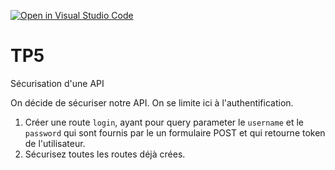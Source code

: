 [![Open in Visual Studio Code](https://classroom.github.com/assets/open-in-vscode-c66648af7eb3fe8bc4f294546bfd86ef473780cde1dea487d3c4ff354943c9ae.svg)](https://classroom.github.com/online_ide?assignment_repo_id=7991680&assignment_repo_type=AssignmentRepo)
# TP5
Sécurisation d'une API


On décide de sécuriser notre API. On se limite ici à l'authentification.

1. Créer une route `login`, ayant pour query parameter le `username` et le `password` qui sont fournis par le un formulaire POST et qui retourne token de l'utilisateur.
2. Sécurisez toutes les routes déjà crées. 
